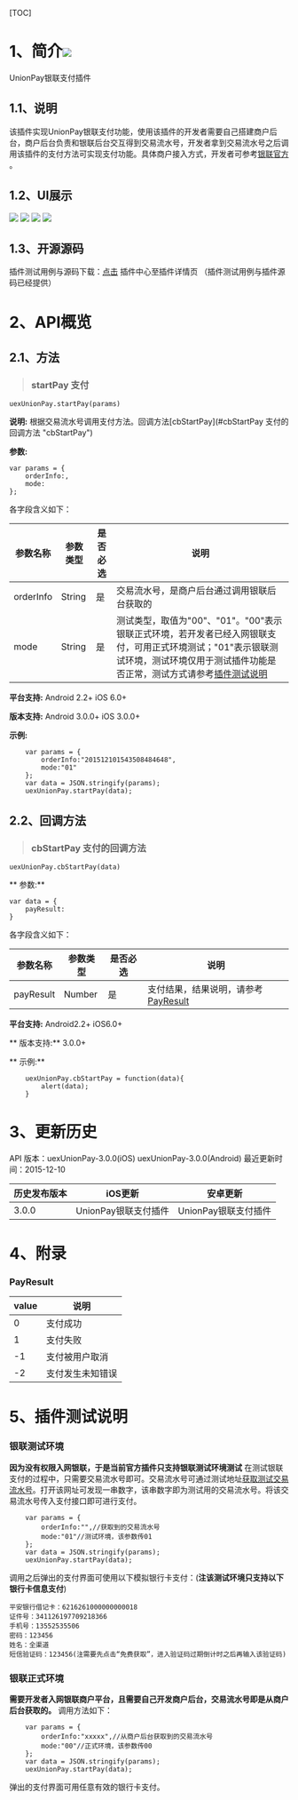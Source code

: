 [TOC]

# 1、简介[![](http://appcan-download.oss-cn-beijing.aliyuncs.com/%E5%85%AC%E6%B5%8B%2Fgf.png)]()
UnionPay银联支付插件

## 1.1、说明
 该插件实现UnionPay银联支付功能，使用该插件的开发者需要自己搭建商户后台，商户后台负责和银联后台交互得到交易流水号，开发者拿到交易流水号之后调用该插件的支付方法可实现支付功能。具体商户接入方式，开发者可参考[银联官方](https://open.unionpay.com/ajweb/index) 。

## 1.2、UI展示
 ![](https://github.com/AppCanOpenSource/appcan-docs-v2/blob/master/%E7%AC%AC%E4%B8%89%E6%96%B9SDK/uexUnionPay/img/1.png) ![](https://github.com/AppCanOpenSource/appcan-docs-v2/blob/master/%E7%AC%AC%E4%B8%89%E6%96%B9SDK/uexUnionPay/img/2.png) ![](https://github.com/AppCanOpenSource/appcan-docs-v2/blob/master/%E7%AC%AC%E4%B8%89%E6%96%B9SDK/uexUnionPay/img/3.png) ![](https://github.com/AppCanOpenSource/appcan-docs-v2/blob/master/%E7%AC%AC%E4%B8%89%E6%96%B9SDK/uexUnionPay/img/4.png)

## 1.3、开源源码
插件测试用例与源码下载：[点击]() 插件中心至插件详情页 （插件测试用例与插件源码已经提供）

# 2、API概览

## 2.1、方法
> ### startPay 支付

`uexUnionPay.startPay(params)`

**说明:**
 根据交易流水号调用支付方法。回调方法[cbStartPay](#cbStartPay 支付的回调方法 "cbStartPay")

**参数:**

```
var params = {
    orderInfo:,
    mode:
};
```

各字段含义如下：

|  参数名称 | 参数类型  | 是否必选  |  说明 |
| ------------ | ------------ | ------------ | ------------ |
| orderInfo | String | 是 | 交易流水号，是商户后台通过调用银联后台获取的 |
| mode | String | 是 | 测试类型，取值为"00"、"01"。"00"表示银联正式环境，若开发者已经入网银联支付，可用正式环境测试；"01"表示银联测试环境，测试环境仅用于测试插件功能是否正常，测试方式请参考[插件测试说明](#5、插件测试说明) |

**平台支持:**
Android 2.2+
iOS 6.0+

**版本支持:**
Android 3.0.0+
iOS 3.0.0+

**示例:**

```
    var params = {
        orderInfo:"201512101543508484648",
        mode:"01"
    };
    var data = JSON.stringify(params);
    uexUnionPay.startPay(data);
```

## 2.2、回调方法
> ### cbStartPay 支付的回调方法

`uexUnionPay.cbStartPay(data)`

** 参数:**
```
var data = {
    payResult:
}
```
各字段含义如下：

|  参数名称 | 参数类型  | 是否必选  |  说明 |
| ------------ | ------------ | ------------ | ------------ |
| payResult| Number| 是 | 支付结果，结果说明，请参考[PayResult](#PayResult) |

**平台支持:**
Android2.2+
iOS6.0+

** 版本支持:**
3.0.0+

**  示例:**
```
    uexUnionPay.cbStartPay = function(data){
        alert(data);
    }
```

# 3、更新历史
 API 版本：uexUnionPay-3.0.0(iOS) uexUnionPay-3.0.0(Android)
 最近更新时间：2015-12-10
 
|  历史发布版本 | iOS更新  | 安卓更新  |
| ------------ | ------------ | ------------ |
| 3.0.0  | UnionPay银联支付插件  | UnionPay银联支付插件|
 
# 4、附录
### PayResult
| value | 说明 |
| ---- | ---- |
| 0 | 支付成功 |
| 1 | 支付失败 |
| -1 | 支付被用户取消 |
| -2 | 支付发生未知错误 |

# 5、插件测试说明

### 银联测试环境
 **因为没有权限入网银联，于是当前官方插件只支持银联测试环境测试**
 在测试银联支付的过程中，只需要交易流水号即可。交易流水号可通过测试地址[获取测试交易流水号](http://101.231.204.84:8091/sim/getacptn)。打开该网址可发现一串数字，该串数字即为测试用的交易流水号。将该交易流水号传入支付接口即可进行支付。
```
    var params = {
        orderInfo:"",//获取到的交易流水号
        mode:"01"//测试环境，该参数传01
    };
    var data = JSON.stringify(params);
    uexUnionPay.startPay(data);
```
调用之后弹出的支付界面可使用以下模拟银行卡支付：(**注该测试环境只支持以下银行卡信息支付**)
```
平安银行借记卡：6216261000000000018
证件号：341126197709218366
手机号：13552535506
密码：123456
姓名：全渠道
短信验证码：123456(注需要先点击“免费获取”，进入验证码过期倒计时之后再输入该验证码)
```

### 银联正式环境

**需要开发者入网银联商户平台，且需要自己开发商户后台，交易流水号即是从商户后台获取的。**
调用方法如下：
```
    var params = {
        orderInfo:"xxxxx",//从商户后台获取到的交易流水号
        mode:"00"//正式环境，该参数传00
    };
    var data = JSON.stringify(params);
    uexUnionPay.startPay(data);
```
弹出的支付界面可用任意有效的银行卡支付。